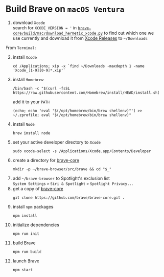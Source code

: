 # Build Brave on `macOS Ventura`

1. download `Xcode`  
   search for `XCODE_VERSION = '` in [`brave-core/build/mac/download_hermetic_xcode.py`](https://github.com/brave/brave-core/blob/master/build/mac/download_hermetic_xcode.py) to find out which one we use currently and download it from [Xcode Releases](https://xcodereleases.com) to `~/Downloads`

From `Terminal`:

2. install `Xcode`
   ```
   cd /Applications; xip -x `find ~/Downloads -maxdepth 1 -name 'Xcode_[1-9][0-9]*.xip'`
   ```
3. install `Homebrew`
   ```
   /bin/bash -c "$(curl -fsSL https://raw.githubusercontent.com/Homebrew/install/HEAD/install.sh)"
   ```
   add it to your `PATH`
   ```
   (echo; echo 'eval "$(/opt/homebrew/bin/brew shellenv)"') >> ~/.zprofile; eval "$(/opt/homebrew/bin/brew shellenv)"
   ```
4. install `Node`
   ```
   brew install node
   ```
5. set your active developer directory to `Xcode`
   ```
   sudo xcode-select -s /Applications/Xcode.app/Contents/Developer
   ```
6. create a directory for [brave-core](https://github.com/brave/brave-core)
   ```
   mkdir -p ~/brave-browser/src/brave && cd "$_"
   ```
7. add `~/brave-browser` to Spotlight's exclusion list  
   `System Settings` `>` `Siri & Spotlight` `>` `Spotlight Privacy...`
8. get a copy of [brave-core](https://github.com/brave/brave-core)
   ```
   git clone https://github.com/brave/brave-core.git .
   ```
9. install `npm` packages
   ```
   npm install
   ```
10. initialize dependencies
    ```
    npm run init
    ```
11. build Brave
    ```
    npm run build
    ```
12. launch Brave
    ```
    npm start
    ```
